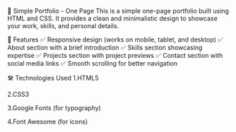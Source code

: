 📄 Simple Portfolio - One Page
This is a simple one-page portfolio built using HTML and CSS. It provides a clean and minimalistic design to showcase your work, skills, and personal details.

🎯 Features
✅ Responsive design (works on mobile, tablet, and desktop)
✅ About section with a brief introduction
✅ Skills section showcasing expertise
✅ Projects section with project previews
✅ Contact section with social media links
✅ Smooth scrolling for better navigation

🛠 Technologies Used
1.HTML5

2.CSS3

3.Google Fonts (for typography)

4.Font Awesome (for icons)